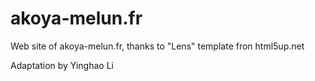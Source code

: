 # akoya-melun.fr

Web site of akoya-melun.fr, thanks to "Lens" template fron html5up.net

Adaptation by Yinghao Li <contact at yinghao point li>
